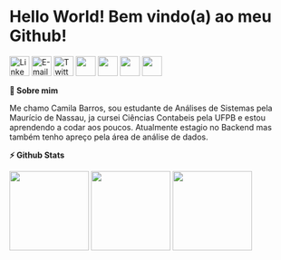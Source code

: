 <div align='left'><h1>Hello World! Bem vindo(a) ao meu Github!</h1>
<a href= "https://www.linkedin.com/in/camilabsfreire/">
<img width="35px" alt="LinkedIn" src="https://cdn-icons-png.flaticon.com/512/145/145807.png"/></a>
<a href="mailto:camilabsfreire@gmail.com">
<img alt="E-mail" width="35px" src="https://cdn-icons-png.flaticon.com/128/270/270021.png"/></a>
<a href= "https://twitter.com/camissfreire">
<img width="35px" alt="Twitter" src="https://cdn-icons-png.flaticon.com/128/145/145812.png"/></a>
<a href="https://discord.gg/npvQpbYM8A">
<img width="35px" src="https://logodownload.org/wp-content/uploads/2017/11/discord-logo-icone.png"/></a>
<a href="https://wakatime.com/@MilaFreire">
<img width="35px" src="https://avatars.githubusercontent.com/u/4814844?s=280&v=4"/></a>
<a href="https://web.dio.me/users/camilabsfreire?tab=achievements">
<img width="35px" src="https://christyschott.github.io/portfolio.github.io/assets/img/about/7.png"/></a>
<a href= "https://pt.stackoverflow.com/users/244762/mila-freire"><img width="35px" src="https://icons-for-free.com/iconfiles/png/512/media+social+square+stackoverflow+icon-1320185557326369004.png"/></a>

</div>


<div><p><summary><b>🤙 Sobre mim</b></summary></p>
<p>Me chamo Camila Barros, sou estudante de Análises de Sistemas pela Maurício de Nassau, ja cursei Ciências Contabeis pela UFPB e estou aprendendo a codar aos poucos. Atualmente estagio no Backend mas também tenho apreço pela área de análise de dados.</p>
</div>

<div><p><summary><b>⚡ Github Stats</b></summary></p>
<img height="140em" src="https://github-readme-stats.vercel.app/api?username=MilaFreire&show_icons=true&theme=buefy&include_all_commits=true&count_private=true"/>
<img height="140em" src="https://github-readme-stats.vercel.app/api/top-langs/?username=MilaFreire&layout=compact&langs_count=7&theme=buefy"/>
<img align="top" width="140" src="https://media.giphy.com/media/FNBvO1cg4G2DkZE3fa/giphy.gif"></a>
</p></div>


